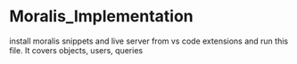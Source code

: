 # Moralis_Implementation
install moralis snippets and live server from vs code extensions and run this file. It covers  objects, users, queries

